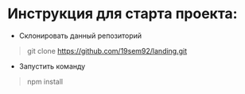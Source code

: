 # Инструкция для старта проекта:
* Склонировать данный репозиторий
> git clone https://github.com/19sem92/landing.git

* Запустить команду

> npm install